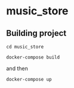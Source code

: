 # music_store

## Building project
```cd music_store```

```docker-compose build```

and then

```docker-compose up```


